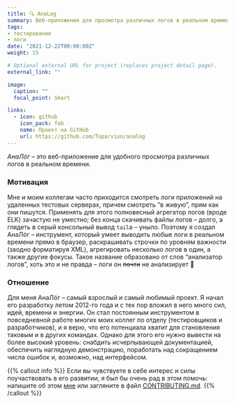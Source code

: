 ```yaml
---
title: 🔍 AnaLog
summary: Веб-приложение для просмотра различных логов в реальном времени
tags:
- тестирование
- логи
date: "2021-12-22T00:00:00Z"
weight: 15

# Optional external URL for project (replaces project detail page).
external_link: ""

image:
  caption: ""
  focal_point: Smart

links:
  - icon: github
    icon_pack: fab
    name: Проект на GitHub
    url: https://github.com/Toparvion/analog
---
```


*АнаЛ&oacute;г* – это веб-приложение для удобного просмотра различных логов в реальном времени.

### Мотивация

Мне и моим коллегам часто приходится смотреть логи приложений на удаленных тестовых серверах, причем смотреть “в живую”, прям как они пишутся. Применять для этого полновесный агрегатор логов (вроде ELK) зачастую не уместно; без конца скачивать файлы логов – долго, а глядеть в серый консольный вывод `tail`а – уныло. Поэтому я создал АнаЛ&oacute;г  – инструмент, который умеет выводить любые логи в реальном времени прямо в браузер, раскрашивать строчки по уровням важности (заодно форматируя XML), агрегировать несколько логов в один, а также другие фокусы. Такое название образовано от слов “анализатор логов”, хоть это и не правда – логи он ~~почти~~ не анализирует :slightly_smiling_face:

### Отношение

Для меня АнаЛ&oacute;г – самый взрослый и самый любимый проект. Я начал его разработку летом 2012-го года и с тех пор вложил в него много сил, идей, времени и энергии. Он стал постоянным инструментом в повседневной работе многих моих коллег по отделу (тестировщиков и разработчиков), и я верю, что его потенциала хватит для становления таковым и в других командах. Однако для этого его нужно вывести на более высокий уровень: снабдить исчерпывающей документацией, обеспечить наглядную демонстрацию, поработать над сокращением числа ошибок и, возможно, над интерфейсом.


{{% callout info %}}
Если вы чувствуете в себе интерес и силы поучаствовать в его развитии, я был бы очень рад в этом помочь: напишите об этом [мне](/#contact) или загляните в файл [CONTRIBUTING.md](https://github.com/Toparvion/analog/blob/master/CONTRIBUTING.md).
{{% /callout %}}

